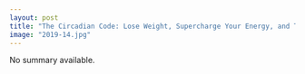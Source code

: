 ```yaml
---
layout: post
title: "The Circadian Code: Lose Weight, Supercharge Your Energy, and Transform Your Health from Morning to Midnight"
image: "2019-14.jpg"
---
```


No summary available.